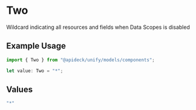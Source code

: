 # Two

Wildcard indicating all resources and fields when Data Scopes is disabled

## Example Usage

```typescript
import { Two } from "@apideck/unify/models/components";

let value: Two = "*";
```

## Values

```typescript
"*"
```